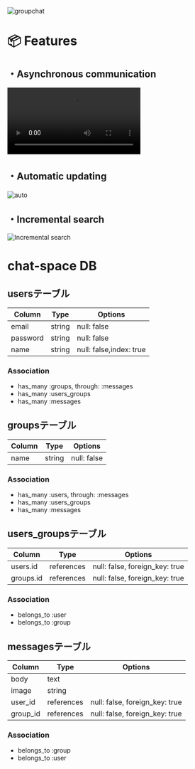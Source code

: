 ![groupchat](https://user-images.githubusercontent.com/39142850/68285943-949a8a00-00c3-11ea-9115-96962290da5d.png)

# 📦 Features

## ・Asynchronous communication

![Ajax](https://i.gyazo.com/baf0eca455c1b020587b6423f766e050.mp4)
　
## ・Automatic updating

![auto](https://user-images.githubusercontent.com/39142850/69133731-b9e2bb80-0af9-11ea-92c7-4cae24d9bb2c.gif)
　
## ・Incremental search

![Incremental search](https://user-images.githubusercontent.com/39142850/69483415-880b8500-0e6a-11ea-8ce5-f7770ec3c560.gif)

# chat-space DB
## usersテーブル
|Column|Type|Options|
|------|----|-------|
|email|string|null: false|
|password|string|null: false|
|name|string|null: false,index: true|
### Association
- has_many :groups, through: :messages
- has_many :users_groups
- has_many :messages

## groupsテーブル
|Column|Type|Options|
|------|----|-------|
|name|string|null: false|

### Association
- has_many :users, through: :messages
- has_many :users_groups
- has_many :messages

## users_groupsテーブル
|Column|Type|Options|
|------|----|-------|
|users.id|references|null: false, foreign_key: true|
|groups.id|references|null: false, foreign_key: true|
### Association
- belongs_to :user
- belongs_to :group

## messagesテーブル
|Column|Type|Options|
|------|----|-------|
|body|text||
|image|string|
|user_id|references|null: false, foreign_key: true|
|group_id|references|null: false, foreign_key: true|
### Association
- belongs_to :group
- belongs_to :user
